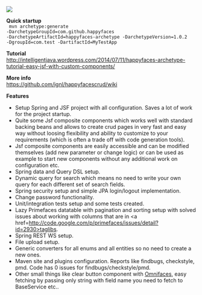 <img src="https://travis-ci.org/ignl/happyfacescrud.svg?branch=master" />

<b>Quick startup</b><br/>
<code>
mvn archetype:generate -DarchetypeGroupId=com.github.happyfaces -DarchetypeArtifactId=happyfaces-archetype -DarchetypeVersion=1.0.2 -DgroupId=com.test -DartifactId=MyTestApp
</code>

<b>Tutorial</b><br/>
http://intelligentjava.wordpress.com/2014/07/11/happyfaces-archetype-tutorial-easy-jsf-with-custom-components/

<b>More info</b><br/>
https://github.com/ignl/happyfacescrud/wiki

<b>Features</b><br/>

  * Setup Spring and JSF project with all configuration. Saves a lot of work for the project startup.
  * Quite some Jsf composite components which works well with standard backing beans and allows to create crud pages in very fast and easy way without loosing flexibility and ability to customize to your requirements (which is often a trade off with code generation tools).
  * Jsf composite components are easily accessible and can be modified themselves (add new parameter or change logic) or can be used as example to start new components without any additional work on configuration etc.
  * Spring data and Query DSL setup.
  * Dynamic query for search which means no need to write your own query for each different set of search fields.
  * Spring security setup and simple JPA login/logout implementation.
  * Change password functionality.
  * Unit/integration tests setup and some tests created.
  * Lazy Primefaces datatable with pagination and sorting setup with solved issues about working with columns that are in <a href=http://code.google.com/p/primefaces/issues/detail?id=2930>taglibs</a>.
  * Spring REST WS setup.
  * File upload setup.
  * Generic converters for all enums and all entities so no need to create a new ones.
  * Maven site and plugins configuration. Reports like findbugs, checkstyle, pmd. Code has 0 issues for findbugs/checkstyle/pmd.
  * Other small things like clear button component with <a href=http://balusc.blogspot.com/2012/03/reset-non-processed-input-components-on.html>Omnifaces</a>, easy fetching by passing only string with field name you need to fetch to BaseService etc..
